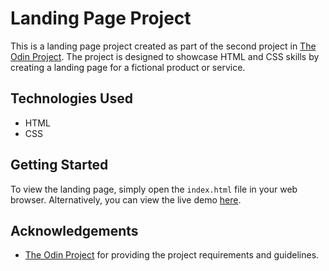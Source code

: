 # Landing Page Project

This is a landing page project created as part of the second project in [The Odin Project](https://www.theodinproject.com/). The project is designed to showcase HTML and CSS skills by creating a landing page for a fictional product or service.

## Technologies Used

- HTML
- CSS

## Getting Started

To view the landing page, simply open the `index.html` file in your web browser. Alternatively, you can view the live demo [here](https://bahaeddinekalai.github.io/Landing-Page/).

## Acknowledgements

- [The Odin Project](https://www.theodinproject.com/) for providing the project requirements and guidelines.
